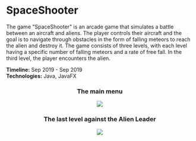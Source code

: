 # SpaceShooter
The game "SpaceShooter" is an arcade game that simulates a battle between an aircraft and aliens. The player controls their aircraft and the goal is to navigate through obstacles in the form of falling meteors to reach the alien and destroy it. The game consists of three levels, with each level having a specific number of falling meteors and a rate of free fall. In the third level, the player encounters the alien.


<b>Timeline:</b> Sep 2019 - Sep 2019<br>
<b>Technologies:</b> Java, JavaFX

<div align="center">
  <h3>The main menu</h3>
  <img src='https://github.com/filipbojovic/Space-shooter/blob/master/docs/ship%20selection.jpg'>
</div>

<div align="center">
  <h3>The last level against the Alien Leader</h3>
  <img src='https://github.com/filipbojovic/Space-shooter/blob/master/docs/last%20level.jpg'>
</div>
